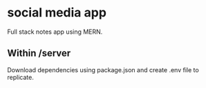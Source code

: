 # social media app
Full stack notes app using MERN.

## Within /server
Download dependencies using package.json and create .env file to replicate.
